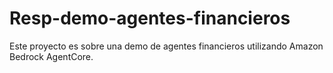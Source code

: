 # Resp-demo-agentes-financieros
Este proyecto es sobre una demo de agentes financieros utilizando Amazon Bedrock AgentCore.
